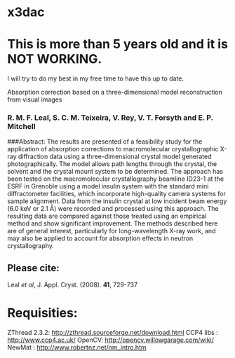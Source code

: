 x3dac
=====

# This is more than 5 years old and it is NOT WORKING.
I will try to do my best in my free time to have this up to date.


Absorption correction based on a three-dimensional model reconstruction from visual images

### R. M. F. Leal, S. C. M. Teixeira, V. Rey, V. T. Forsyth and E. P. Mitchell

###Abstract: 
The results are presented of a feasibility study for the application of absorption corrections to macromolecular crystallographic X-ray diffraction data using a three-dimensional crystal model generated photographically. The model allows path lengths through the crystal, the solvent and the crystal mount system to be determined. The approach has been tested on the macromolecular crystallography beamline ID23-1 at the ESRF in Grenoble using a model insulin system with the standard mini diffractometer facilities, which incorporate high-quality camera systems for sample alignment. Data from the insulin crystal at low incident beam energy (6.0 keV or 2.1 Å) were recorded and processed using this approach. The resulting data are compared against those treated using an empirical method and show significant improvement. The methods described here are of general interest, particularly for long-wavelength X-ray work, and may also be applied to account for absorption effects in neutron crystallography.

## Please cite:
Leal _et al_, J. Appl. Cryst. (2008). **41**, 729-737 

# Requisities:
ZThread 2.3.2: http://zthread.sourceforge.net/download.html
CCP4 libs : http://www.ccp4.ac.uk/
OpenCV: http://opencv.willowgarage.com/wiki/
NewMat : http://www.robertnz.net/nm_intro.htm


